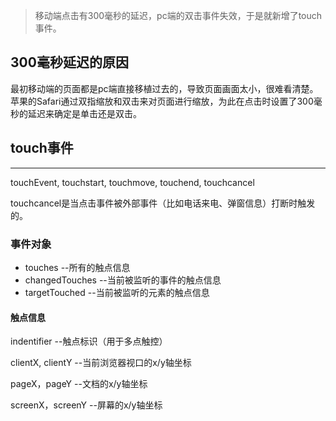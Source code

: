> 移动端点击有300毫秒的延迟，pc端的双击事件失效，于是就新增了touch事件。

## 300毫秒延迟的原因

最初移动端的页面都是pc端直接移植过去的，导致页面画面太小，很难看清楚。苹果的Safari通过双指缩放和双击来对页面进行缩放，为此在点击时设置了300毫秒的延迟来确定是单击还是双击。



## touch事件

---

touchEvent, touchstart, touchmove, touchend, touchcancel

touchcancel是当点击事件被外部事件（比如电话来电、弹窗信息）打断时触发的。

### 事件对象

* touches --所有的触点信息
* changedTouches --当前被监听的事件的触点信息
* targetTouched --当前被监听的元素的触点信息

#### 触点信息

indentifier --触点标识（用于多点触控）

clientX, clientY --当前浏览器视口的x/y轴坐标

pageX，pageY --文档的x/y轴坐标

screenX，screenY --屏幕的x/y轴坐标